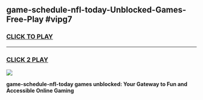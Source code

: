 
## game-schedule-nfl-today-Unblocked-Games-Free-Play #vipg7
<h3>
<a href="https://us.freeplayer.one?title=game-schedule-nfl-today&ref=9M">CLICK TO PLAY</a></h3>
<hr>

<h3>
<a href="https://us.freeplayer.one?title=game-schedule-nfl-today&ref=9M">CLICK 2 PLAY</a>
  
</h3>

<a href="https://us.freeplayer.one?title=game-schedule-nfl-today&ref=9M"><img src="https://clearcache.store/games.png"></a>


**game-schedule-nfl-today games unblocked: Your Gateway to Fun and Accessible Online Gaming**

